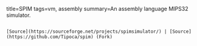 title=SPIM
tags=vm, assembly
summary=An assembly language MIPS32 simulator.
~~~~~~

[Source](https://sourceforge.net/projects/spimsimulator/) | [Source](https://github.com/Tipoca/spim) (Fork)
